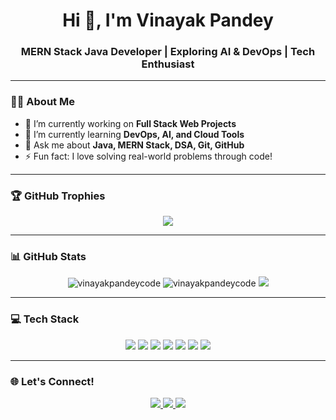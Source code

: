 <h1 align="center">Hi 👋, I'm Vinayak Pandey</h1>
<h3 align="center">MERN Stack Java Developer | Exploring AI & DevOps | Tech Enthusiast</h3>

---

### 🧑‍💻 About Me
- 🔭 I’m currently working on **Full Stack Web Projects**
- 🌱 I’m currently learning **DevOps, AI, and Cloud Tools**
- 💬 Ask me about **Java, MERN Stack, DSA, Git, GitHub**
- ⚡ Fun fact: I love solving real-world problems through code!

---

### 🏆 GitHub Trophies
<p align="center">
  <img src="https://github-profile-trophy.vercel.app/?username=vinayakpandeycode&theme=radical&no-frame=true&margin-w=10" />
</p>

---

### 📊 GitHub Stats
<p align="center">
  <img src="https://github-readme-stats.vercel.app/api?username=vinayakpandeycode&show_icons=true&theme=tokyonight" alt="vinayakpandeycode" />
  <img src="https://github-readme-streak-stats.herokuapp.com/?user=vinayakpandeycode&theme=tokyonight" alt="vinayakpandeycode" />
  <img src="https://github-readme-stats.vercel.app/api/top-langs/?username=vinayakpandeycode&layout=compact&theme=tokyonight" />
</p>

---

### 💻 Tech Stack
<p align="center">
  <img src="https://img.shields.io/badge/Java-007396?style=for-the-badge&logo=java&logoColor=white"/>
  <img src="https://img.shields.io/badge/React-20232A?style=for-the-badge&logo=react&logoColor=61DAFB"/>
  <img src="https://img.shields.io/badge/Node.js-339933?style=for-the-badge&logo=nodedotjs&logoColor=white"/>
  <img src="https://img.shields.io/badge/MongoDB-4EA94B?style=for-the-badge&logo=mongodb&logoColor=white"/>
  <img src="https://img.shields.io/badge/Express.js-000000?style=for-the-badge&logo=express&logoColor=white"/>
  <img src="https://img.shields.io/badge/Git-F05032?style=for-the-badge&logo=git&logoColor=white"/>
  <img src="https://img.shields.io/badge/GitHub-181717?style=for-the-badge&logo=github&logoColor=white"/>
</p>

---

### 🌐 Let's Connect!
<p align="center">
  <a href="https://www.linkedin.com/in/vinayakpandeycode/" target="_blank">
    <img src="https://img.shields.io/badge/LinkedIn-blue?style=for-the-badge&logo=linkedin&logoColor=white" />
  </a>
  <a href="mailto:vinayakpandeycode@gmail.com">
    <img src="https://img.shields.io/badge/Gmail-D14836?style=for-the-badge&logo=gmail&logoColor=white"/>
  </a>
  <a href="https://github.com/vinayakpandeycode" target="_blank">
    <img src="https://img.shields.io/badge/GitHub-black?style=for-the-badge&logo=github&logoColor=white"/>
  </a>
</p>
